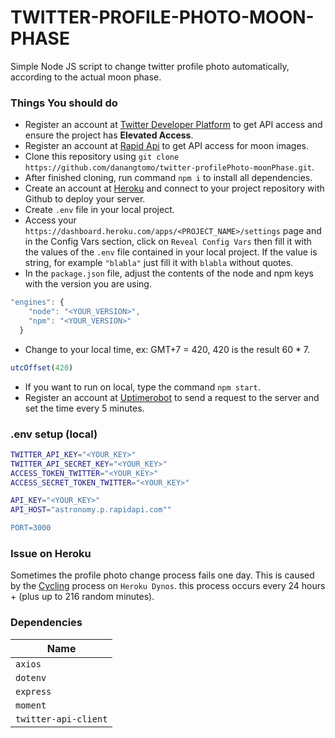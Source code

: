 # TWITTER-PROFILE-PHOTO-MOON-PHASE
Simple Node JS script to change twitter profile photo automatically, according to the actual moon phase.

### Things You should do

- Register an account at [Twitter Developer Platform](https://developer.twitter.com/) to get API access and ensure the project has **Elevated Access**.
- Register an account at [Rapid Api](https://rapidapi.com/) to get API access for moon images.
- Clone this repository using `git clone https://github.com/danangtomo/twitter-profilePhoto-moonPhase.git`.
- After finished cloning, run command `npm i` to install all dependencies.
- Create an account at [Heroku](https://heroku.com/) and connect to your project repository with Github to deploy your server.
- Create `.env` file in your local project.
- Access your `https://dashboard.heroku.com/apps/<PROJECT_NAME>/settings` page and in the Config Vars section, click on `Reveal Config Vars` then fill it with the values of the `.env` file contained in your local project. If the value is string, for example `"blabla"` just fill it with `blabla` without quotes.
- In the `package.json` file, adjust the contents of the node and npm keys with the version you are using.
```javascript
"engines": {
    "node": "<YOUR_VERSION>",
    "npm": "<YOUR_VERSION>"
  }
```
- Change to your local time, ex: GMT+7 = 420, 420 is the result 60 * 7.
```javascript
utcOffset(420)
```
- If you want to run on local, type the command `npm start`.
- Register an account at [Uptimerobot](https://uptimerobot.com/) to send a request to the server and set the time every 5 minutes.

### .env setup (local)
```sh
TWITTER_API_KEY="<YOUR_KEY>"
TWITTER_API_SECRET_KEY="<YOUR_KEY>"
ACCESS_TOKEN_TWITTER="<YOUR_KEY>"
ACCESS_SECRET_TOKEN_TWITTER="<YOUR_KEY>"

API_KEY="<YOUR_KEY>"
API_HOST="astronomy.p.rapidapi.com""

PORT=3000
```

### Issue on Heroku
Sometimes the profile photo change process fails one day. This is caused by the [Cycling](https://devcenter.heroku.com/articles/dynos#restarting) process on `Heroku Dynos`. this process occurs every 24 hours + (plus up to 216 random minutes).


### Dependencies

| Name |
|---|
| `axios` |
| `dotenv` | 
| `express` | 
| `moment` | 
| `twitter-api-client` | 